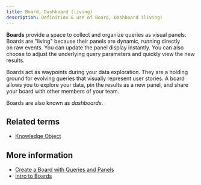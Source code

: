 ```yaml
---
title: Board, Dashboard (living)
description: Definition & use of Board, Dashboard (living)
---
```


**Boards** provide a space to collect and organize queries as visual panels. Boards are "living" because their panels are dynamic, running directly on raw events. You can update the panel display instantly. You can also choose to adjust the underlying query parameters and quickly view the new results.

Boards act as waypoints during your data exploration. They are a holding ground for evolving queries that visually represent user stories. A board allows you to explore your data, pin the results as a new panel, and share your board with other members of your team.

Boards are also known as *dashboards*.

## Related terms

- [Knowledge Object](../knowledge-object-knob)

## More information

- [Create a Board with Queries and Panels](/measure_iq/measure-tutorials/create-a-board-with-queries-and-panels)
- [Intro to Boards](/measure_iq/measure-user-guides/learn-about-measure-iq-concepts/boards-dashboards)
